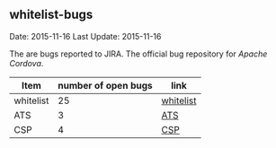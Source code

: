 ## whitelist-bugs ##
Date: 2015-11-16
Last Update: 2015-11-16


The are bugs reported to JIRA. The official bug repository for *Apache Cordova*.

| Item             | number of open bugs | link |
|------------------|---------------------|------|
| whitelist        |  25                 | [whitelist](https://issues.apache.org/jira/issues/?jql=project%20%3D%20CB%20AND%20status%20%3D%20Open%20AND%20text%20~%20%22whitelist%22%20ORDER%20BY%20created%20DESC)
| ATS              |   3                 | [ATS](https://issues.apache.org/jira/issues/?jql=project%20%3D%20CB%20AND%20status%20%3D%20Open%20AND%20text%20~%20%22ATS%22%20ORDER%20BY%20created%20DESC)
| CSP              |   4                 | [CSP](https://issues.apache.org/jira/issues/?jql=project%20%3D%20CB%20AND%20status%20%3D%20Open%20AND%20text%20~%20%22CSP%22%20ORDER%20BY%20created%20DESC)

